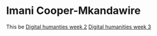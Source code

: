 # Imani Cooper-Mkandawire
This be
[Digital humanties week 2](Week2)
[Digital humanities week 3](Week3)
